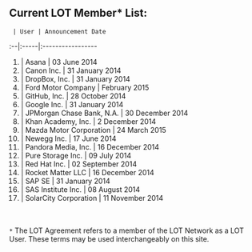 ## Current LOT Member* List:

 	 | User | Announcement Date
:--|:-----|:----------------- 	
1. | Asana | 03 June 2014
2. |	Canon Inc. | 31 January 2014
3. |	DropBox, Inc. | 31 January 2014
4. | Ford Motor Company | February 2015
5. |	GitHub, Inc. | 28 October 2014
6. |	Google Inc. | 31 January 2014
7. | JPMorgan Chase Bank, N.A. | 30 December 2014
8. |	Khan Academy, Inc. | 2 December 2014
9. | Mazda Motor Corporation | 24 March 2015
10. |	Newegg Inc. | 17 June 2014
11. | Pandora Media, Inc. | 16 December 2014 
12. |	Pure Storage Inc. | 09 July 2014
13. |	Red Hat Inc. | 02 September 2014
14. | Rocket Matter LLC | 16 December 2014
15. |	SAP SE | 31 January 2014
16. |	SAS Institute Inc. | 08 August 2014
17. |	SolarCity Corporation | 11 November 2014

<br><br>`*` The LOT Agreement refers to a member of the LOT Network as a LOT User. These terms may be used interchangeably on this site. 
